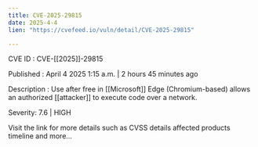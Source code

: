 ```yaml
---
title: CVE-2025-29815
date: 2025-4-4
lien: "https://cvefeed.io/vuln/detail/CVE-2025-29815"

---
```


CVE ID : CVE-[[2025]]-29815

Published :  April 4
2025
1:15 a.m. | 2 hours
45 minutes ago

Description : Use after free in  [[Microsoft]] Edge (Chromium-based) allows an authorized  [[attacker]] to execute code over a network.

Severity: 7.6 | HIGH

Visit the link for more details
such as CVSS details
affected products
timeline
and more...
